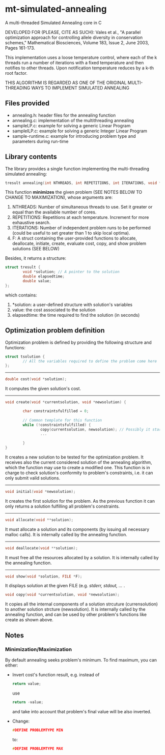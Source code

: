 # mt-simulated-annealing
A multi-threaded Simulated Annealing core in C

DEVELOPED FOR (PLEASE, CITE AS SUCH):
Vales et al., "A parallel optimization approach for controlling allele diversity in conservation schemes,"
Mathematical Biosciences, Volume 183, Issue 2, June 2003, Pages 161-173.

This implementation uses a loose temperature control, where each of the k threads run a number of iterations
with a fixed temperature and then notifies to other threads. Upon notification temperature reduces by 
a k-th root factor.

THIS ALGORITHM IS REGARDED AS ONE OF THE ORIGINAL MULTI-THREADING WAYS TO IMPLEMENT SIMULATED ANNEALING


<h2>Files provided</h2>

<ul>
<li> annealing.h: header files for the annealing function
<li> annealing.c: implementation of the multithreading annealing
<li> sampleLP.c: example for solving a generic Linear Program
<li> sampleILP.c: example for solving a generic Integer Linear Program
<li> sample-runtime.c: example for introducing problem type and parameters during run-time
</ul>

<h2>Library contents</h2>

The library provides a single function implementing the multi-threading simulated annealing:<br>

```c
tresult annealing(int NTHREADS, int REPETITIONS, int ITERATIONS, void *F);
```

This function <b>minimizes</b> the given problem (SEE NOTES BELOW TO CHANGE TO MAXIMIZATION), whose arguments are:

<ol>
<li> NTHREADS: Number of simultaneous threads to use. Set it greater or equal than the available number of cores.
<li> REPETITIONS: Repetitions at each temperature. Increment for more exhaustive search. 
<li> ITERATIONS: Number of independent problem runs to be performed (could be useful to set greater than 1 to skip local optima). 
<li> F: A struct containing the user-provided functions to allocate, deallocate, initiate, create, evaluate cost, copy, and show problem solutions (SEE BELOW)
</ol>

Besides, it returns a structure:

```c
struct tresult {
        void *solution; // A pointer to the solution
        double elapsedtime;
        double value;
};
```

which contains: 

<ol>
<li> *solution: a user-defined structure with solution's variables   
<li> value: the cost associated to the solution
<li> elapsedtime: the time required to find the solution (in seconds)
</ol>

<h2>Optimization problem definition</h2>

Optimization problem is defined by providing the following structure and functions:

```c
struct tsolution {
        // All the variables required to define the problem come here
};
```

<hr>

```c
double cost(void *solution); 
```

It computes the given solution's cost.

<hr>

```c
void create(void *currentsolution, void *newsolution) {

        char constraintsfulfilled = 0;
        
        // Common template for this function
        while (!constraintsfulfilled) {
                copy(currentsolution, newsolution); // Possibly it starts by creating a copy of the current solution
                ...
                
        }
}
```
It creates a new solution to be tested for the optimization problem. It receives also the current considered solution of the annealing algorithm, which the function may use to create a modified one. This function is in charge to check solution's conformity to problem's constraints, i.e. it can only submit valid solutions.
<hr>

```c
void initial(void *newsolution);
```

It creates the first solution for the problem. As the previous function it can only returns a solution fulfilling all problem's constraints. 
<hr>

```c
void allocate(void **solution);
```
It must allocate a solution and its components (by issuing all necessary malloc calls). It is internally called by the annealing function. 
<hr>

```c
void deallocate(void **solution);
```
It must free all the resources allocated by a solution. It is internally called by the annealing function. 
<hr>


```c
void show(void *solution, FILE *F);
```
It displays solution at the given FILE (e.g. <i> stderr, stdout, ... </i>. 

```c
void copy(void *currentsolution, void *newsolution);
```
It copies all the internal components of a solution strcuture (currensolution) to another solution strcture (newsolution). It is internally called by the annealing function, and can be used by other problem's functions like create as shown above.

<h2>Notes</h2>

<h3> Minimization/Maximization </h3>

By default annealing seeks problem's minimum. To find maximum, you can either:

<ul>
<li> Invert cost's function result, e.g. instead of 

```c
return value;
```

use

```c
return -value;
```

and take into account that problem's final value will be also inverted. 

<li> Change:

```c
#DEFINE PROBLEMTYPE MIN
```

to:

```c
#DEFINE PROBLEMTYPE MAX
```
</ul>


